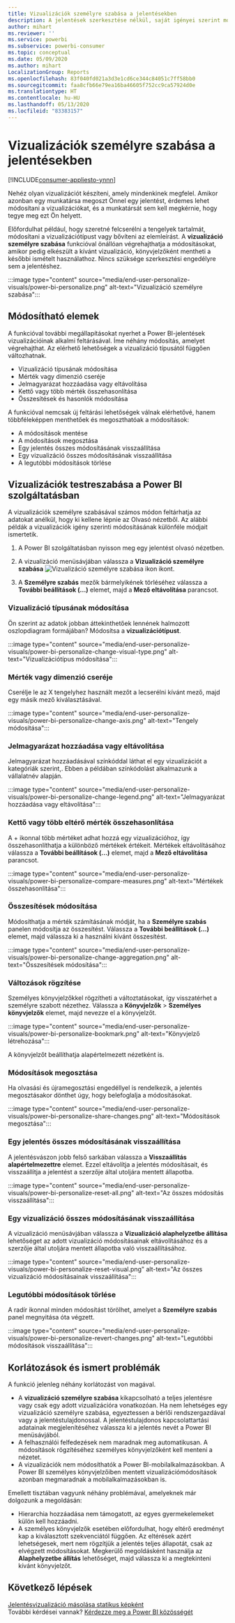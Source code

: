 ```yaml
---
title: Vizualizációk személyre szabása a jelentésekben
description: A jelentések szerkesztése nélkül, saját igényei szerint módosíthatja, hogyan jelenjenek meg a jelentések.
author: mihart
ms.reviewer: ''
ms.service: powerbi
ms.subservice: powerbi-consumer
ms.topic: conceptual
ms.date: 05/09/2020
ms.author: mihart
LocalizationGroup: Reports
ms.openlocfilehash: 83f040fd021a3d3e1cd6ce344c84051c7ff58bb0
ms.sourcegitcommit: faa8cfb66e79ea16ba46605f752cc9ca57924d0e
ms.translationtype: HT
ms.contentlocale: hu-HU
ms.lasthandoff: 05/13/2020
ms.locfileid: "83383157"
---
```

# <a name="personalize-visuals-in-a-report"></a>Vizualizációk személyre szabása a jelentésekben

[!INCLUDE[consumer-appliesto-ynnn](../includes/consumer-appliesto-ynnn.md)]

Nehéz olyan vizualizációt készíteni, amely mindenkinek megfelel. Amikor azonban egy munkatársa megoszt Önnel egy jelentést, érdemes lehet módosítani a vizualizációkat, és a munkatársát sem kell megkérnie, hogy tegye meg ezt Ön helyett. 

Előfordulhat például, hogy szeretné felcserélni a tengelyek tartalmát, módosítani a vizualizációtípust vagy bővíteni az elemleírást. A **vizualizáció személyre szabása** funkcióval önállóan végrehajthatja a módosításokat, amikor pedig elkészült a kívánt vizualizáció, könyvjelzőként mentheti a későbbi ismételt használathoz. Nincs szüksége szerkesztési engedélyre sem a jelentéshez.

:::image type="content" source="media/end-user-personalize-visuals/power-bi-personalize.png" alt-text="Vizualizáció személyre szabása":::
 
## <a name="what-you-can-change"></a>Módosítható elemek

A funkcióval további megállapításokat nyerhet a Power BI-jelentések vizualizációinak alkalmi feltárásával. Íme néhány módosítás, amelyet végrehajthat. Az elérhető lehetőségek a vizualizáció típusától függően változhatnak. 

- Vizualizáció típusának módosítása
- Mérték vagy dimenzió cseréje
- Jelmagyarázat hozzáadása vagy eltávolítása
- Kettő vagy több mérték összehasonlítása
- Összesítések és hasonlók módosítása

A funkcióval nemcsak új feltárási lehetőségek válnak elérhetővé, hanem többféleképpen menthetőek és megoszthatóak a módosítások:

- A módosítások mentése
- A módosítások megosztása
- Egy jelentés összes módosításának visszaállítása
- Egy vizualizáció összes módosításának visszaállítása
- A legutóbbi módosítások törlése


## <a name="personalize-visuals-in-the-power-bi-service"></a>Vizualizációk testreszabása a Power BI szolgáltatásban

A vizualizációk személyre szabásával számos módon feltárhatja az adatokat anélkül, hogy ki kellene lépnie az Olvasó nézetből. Az alábbi példák a vizualizációk igény szerinti módosításának különféle módjait ismertetik. 

1. A Power BI szolgáltatásban nyisson meg egy jelentést olvasó nézetben.

2. A vizualizáció menüsávjában válassza a **Vizualizáció személyre szabása** ![Vizualizáció személyre szabása ikon](media/end-user-personalize-visuals/power-bi-personalize-visual-icon.png) ikont. 

3. A **Személyre szabás** mezők bármelyikének törléséhez válassza a **További beállítások (…)** elemet, majd a **Mező eltávolítása** parancsot.

### <a name="change-the-visualization-type"></a>Vizualizáció típusának módosítása

Ön szerint az adatok jobban áttekinthetőek lennének halmozott oszlopdiagram formájában? Módosítsa a **vizualizációtípust**.

:::image type="content" source="media/end-user-personalize-visuals/power-bi-personalize-change-visual-type.png" alt-text="Vizualizációtípus módosítása":::
 
### <a name="swap-out-a-measure-or-dimension"></a>Mérték vagy dimenzió cseréje
Cserélje le az X tengelyhez használt mezőt a lecserélni kívánt mező, majd egy másik mező kiválasztásával.

:::image type="content" source="media/end-user-personalize-visuals/power-bi-personalize-change-axis.png" alt-text="Tengely módosítása":::
 
### <a name="add-or-remove-a-legend"></a>Jelmagyarázat hozzáadása vagy eltávolítása
Jelmagyarázat hozzáadásával színkóddal láthat el egy vizualizációt a kategóriák szerint,. Ebben a példában színkódolást alkalmazunk a vállalatnév alapján. 

:::image type="content" source="media/end-user-personalize-visuals/power-bi-personalize-change-legend.png" alt-text="Jelmagyarázat hozzáadása vagy eltávolítása":::

### <a name="compare-two-or-more-different-measures"></a>Kettő vagy több eltérő mérték összehasonlítása
A + ikonnal több mértéket adhat hozzá egy vizualizációhoz, így összehasonlíthatja a különböző mértékek értékeit. Mértékek eltávolításához válassza a **További beállítások (…)** elemet, majd a **Mező eltávolítása** parancsot.

:::image type="content" source="media/end-user-personalize-visuals/power-bi-personalize-compare-measures.png" alt-text="Mértékek összehasonlítása":::

### <a name="change-aggregations"></a>Összesítések módosítása
Módosíthatja a mérték számításának módját, ha a **Személyre szabás** panelen módosítja az összesítést. Válassza a **További beállítások (…)** elemet, majd válassza ki a használni kívánt összesítést.

:::image type="content" source="media/end-user-personalize-visuals/power-bi-personalize-change-aggregation.png" alt-text="Összesítések módosítása":::

### <a name="capture-changes"></a>Változások rögzítése 
Személyes könyvjelzőkkel rögzítheti a változtatásokat, így visszatérhet a személyre szabott nézethez. Válassza a **Könyvjelzők** > **Személyes könyvjelzők** elemet, majd nevezze el a könyvjelzőt. 

:::image type="content" source="media/end-user-personalize-visuals/power-bi-personalize-bookmark.png" alt-text="Könyvjelző létrehozása":::
 
A könyvjelzőt beállíthatja alapértelmezett nézetként is.

### <a name="share-changes"></a>Módosítások megosztása 
Ha olvasási és újramegosztási engedéllyel is rendelkezik, a jelentés megosztásakor dönthet úgy, hogy belefoglalja a módosításokat.

:::image type="content" source="media/end-user-personalize-visuals/power-bi-personalize-share-changes.png" alt-text="Módosítások megosztása":::
 
### <a name="reset-all-your-changes-to-a-report"></a>Egy jelentés összes módosításának visszaállítása

A jelentésvászon jobb felső sarkában válassza a **Visszaállítás alapértelmezettre** elemet. Ezzel eltávolítja a jelentés módosításait, és visszaállítja a jelentést a szerzője által utoljára mentett állapotba.

:::image type="content" source="media/end-user-personalize-visuals/power-bi-personalize-reset-all.png" alt-text="Az összes módosítás visszaállítása":::
 
### <a name="reset-all-your-changes-to-a-visual"></a>Egy vizualizáció összes módosításának visszaállítása

A vizualizáció menüsávjában válassza a **Vizualizáció alaphelyzetbe állítása** lehetőséget az adott vizualizáció módosításainak eltávolításához és a szerzője által utoljára mentett állapotba való visszaállításához.

:::image type="content" source="media/end-user-personalize-visuals/power-bi-personalize-reset-visual.png" alt-text="Az összes vizualizáció módosításainak visszaállítása":::
 
### <a name="clear-recent-changes"></a>Legutóbbi módosítások törlése

A radír ikonnal minden módosítást törölhet, amelyet a **Személyre szabás** panel megnyitása óta végzett.  

:::image type="content" source="media/end-user-personalize-visuals/power-bi-personalize-revert-changes.png" alt-text="Legutóbbi módosítások visszaállítása":::

## <a name="limitations-and-known-issues"></a>Korlátozások és ismert problémák

A funkció jelenleg néhány korlátozást von magával.

- A **vizualizáció személyre szabása** kikapcsolható a teljes jelentésre vagy csak egy adott vizualizációra vonatkozóan. Ha nem lehetséges egy vizualizáció személyre szabása, egyeztessen a bérlői rendszergazdával vagy a jelentéstulajdonossal. A jelentéstulajdonos kapcsolattartási adatainak megjelenítéséhez válassza ki a jelentés nevét a Power BI menüsávjából.
- A felhasználói felfedezések nem maradnak meg automatikusan. A módosítások rögzítéséhez személyes könyvjelzőként kell menteni a nézetet.
- A vizualizációk nem módosíthatók a Power BI-mobilalkalmazásokban. A Power BI személyes könyvjelzőiben mentett vizualizációmódosítások azonban megmaradnak a mobilalkalmazásokban is.

Emellett tisztában vagyunk néhány problémával, amelyeknek már dolgozunk a megoldásán:

- Hierarchia hozzáadása nem támogatott, az egyes gyermekelemeket külön kell hozzáadni.
- A személyes könyvjelzők esetében előfordulhat, hogy eltérő eredményt kap a kiválasztott szekvenciától függően. Az eltérések azért lehetségesek, mert nem rögzítjük a jelentés teljes állapotát, csak az elvégzett módosításokat. Megkerülő megoldásként használja az **Alaphelyzetbe állítás** lehetőséget, majd válassza ki a megtekinteni kívánt könyvjelzőt. 

## <a name="next-steps"></a>Következő lépések
[Jelentésvizualizáció másolása statikus képként](../visuals/power-bi-visualization-copy-paste.md)    
További kérdései vannak? [Kérdezze meg a Power BI közösségét](https://community.powerbi.com/)

